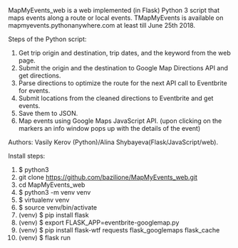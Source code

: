 MapMyEvents_web is a web implemented (in Flask) Python 3 script that maps events along a route or local events.
TMapMyEvents is available on mapmyevents.pythonanywhere.com at least till June 25th 2018. 

Steps of the Python script:
1. Get trip origin and destination, trip dates, and the keyword from the web page.
2. Submit the origin and the destination to Google Map Directions API and get directions.
3. Parse directions to optimize the route for the next API call to Eventbrite for events.
4. Submit locations from the cleaned directions to Eventbrite and get events.
5. Save them to JSON.
6. Map events using Google Maps JavaScript API.
(upon clicking on the markers an info window pops up with the details of the event)


Authors: Vasily Kerov (Python)/Alina Shybayeva(Flask/JavaScript/web).

Install steps:

1. $ python3
2. git clone https://github.com/bazilione/MapMyEvents_web.git
3. cd MapMyEvents_web
4. $ python3 -m venv venv
5. $ virtualenv venv
6. $ source venv/bin/activate
7. (venv) $ pip install flask
8. (venv) $ export FLASK_APP=eventbrite-googlemap.py  
9. (venv) $ pip install flask-wtf requests flask_googlemaps flask_cache
10. (venv) $ flask run
